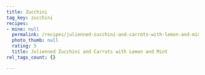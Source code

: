 ```yaml
---
title: Zucchini
tag_key: zucchini
recipes:
- mine: null
  permalink: /recipes/julienned-zucchini-and-carrots-with-lemon-and-mint
  photo_thumb: null
  rating: 5
  title: Julienned Zucchini and Carrots with Lemon and Mint
rel_tags_count: {}

---
```

